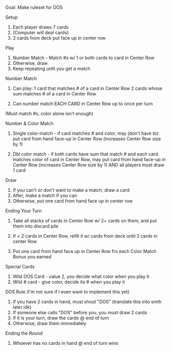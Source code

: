 Goal: Make ruleset for DOS

Setup
1) Each player draws 7 cards
2) (Computer will deal cards)
3) 2 cards from deck put face up in center row

Play
1) Number Match - Match #s w/ 1 or both cards to card in Center Row
2) Otherwise, draw
3) Keep repeating until you get a match

Number Match
1) Can play:
    1 card that matches # of a card in Center Row
    2 cards whose sum matches # of a card in Center Row

2) Can number match EACH CARD in Center Row up to once per turn

(Must match #s, color alone isn't enough)

Number & Color Match

1) Single color-match - if card matches # and color, may (don't
    have to) put card from hand face-up in Center Row
    (increases Center Row size by 1)

2) Dbl color match - if both cards have sum that match #
    and each card matches color of card in Center Row, may
    put card from hand face-up in Center Row (increases Center Row
    size by 1) AND all players must draw 1 card


Draw

1) If you can't or don't want to make a match, draw a card
2) After, make a match if you can
3) Otherwise, put one card from hand face up in center row

Ending Your Turn
1) Take all stacks of cards in Center Row w/ 2+ cards on them,
    and put them into discard pile

2) If < 2 cards in Center Row, refill it w/ cards from deck until
    2 cards in center Row

3) Put one card from hand face up in Center Row fro each Color
    Match Bonus you earned


Special Cards
1) Wild DOS Card - value 2, you decide what color when you play it
2) Wild # card - give color, decide its # when you play it

DOS Rule (I'm not sure if I even want to implement this yet)
1) If you have 2 cards in hand, must shout "DOS" (translate this
    into smth later idk)
2) If someone else calls "DOS" before you, you must draw 2 cards
3) If it is your turn, draw the cards @ end of turn
4) Otherwise, draw them immediately


Ending the Round
1) Whoever has no cards in hand @ end of turn wins